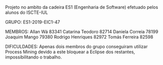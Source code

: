 
Projeto no ambito da cadeira ES1 (Engenharia de Software) efetuado pelos alunos do ISCTE-IUL

GRUPO: ES1-2019-EIC1-47

MEMBROS:
Allan Wá 83341
Catarina Teodoro 82714
Daniela Correia 78199
Joaquim Mango 79380
Rodrigo Henriques 82972
Tomás Ferreira 82598

DIFICULDADES:
Apenas dois membros do grupo conseguiram utilizar Process Mining devido a este bloquear a Eclipse dos restantes, impossibilitando o trabalho.
